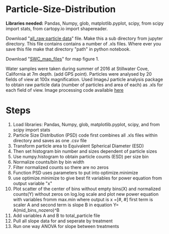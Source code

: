# Particle-Size-Distribution

**Libraries needed:** Pandas, Numpy, glob, matplotlib.pyplot, scipy, from scipy import stats, from cartopy.io import shapereader.

Download "[all_raw particle data](Particle-Size-Distribution/all_raw_data.zip)" file. Make this a sub directory from jupyter directory. This file contains contains a number of .xls files. Where ever you save this file make that directory "path" in python notebook.

Download "[SWC_map_files](/SWC_map_files.zip)" for map figure 1.  



Water samples were taken during summer of 2016 at Stillwater Cove, California at 7m depth. (add GPS point). 
Particles were analysed by 20 fields of view at 100x magnification. Used ImageJ particle analysis package to obtain raw particle data 
(number of particles and area of each) as .xls for each field of view. Image processing code available [here](https://github.com/mlmldata2017/Particle-Size-Distribution/blob/master/Particle_ImageJ_script.txt) 

# **Steps**
1. Load libraries: Pandas, Numpy, glob, matplotlib.pyplot, scipy, and from scipy import stats
1. Particle Size Distribution (PSD) code first combines all .xls files within directory and saves as one .csv file
1. Transform particle area to Equivalent Spherical Diameter (ESD)
1. Then set histogram bin number and sizes dependent of particle sizes  
1. Use numpy.histogram to obtain particle counts (ESD) per size bin
1. Normalize counts/bin by bin width
1. Filter normalized counts so there are no zeros
1. Function PSD uses parameters to put into optimize.minimize
1. use optimize.minimize to give best fit variables for power equation from output variable "x"
1. Plot scatter of the center of bins without empty bins(X) and normalized counts(Y) without zeros on log.log scale and 
  plot new power equation with variables fromm max.min  where output is x =[#, #] first term is scaler A and second term is slope B in       equation  Y= A(mid_bins_nozero)^B
1. Add variables A and B to total_particle file
1. Pull all slope data for and seperate by treatment
1. Run one way ANOVA for slope between treatments
